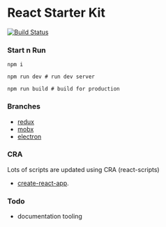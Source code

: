 # React Starter Kit
[![Build Status](https://travis-ci.org/xiaofan2406/react-starter-kit.svg?branch=master)](https://travis-ci.org/xiaofan2406/react-starter-kit)


### Start n Run
```
npm i

npm run dev # run dev server

npm run build # build for production
```

### Branches
- [redux](https://github.com/xiaofan2406/react-starter-kit/tree/redux)
- [mobx](https://github.com/xiaofan2406/react-starter-kit/tree/mobx)
- [electron](https://github.com/xiaofan2406/react-starter-kit/tree/electron)

### CRA
Lots of scripts are updated using CRA (react-scripts)
- [create-react-app](https://github.com/facebookincubator/create-react-app).

### Todo
- documentation tooling

